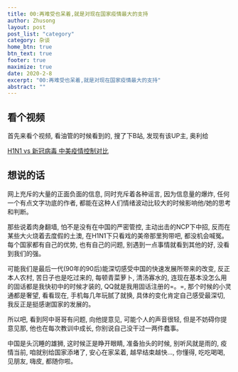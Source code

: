 ```yaml
---
title: 00:再难受也呆着,就是对现在国家疫情最大的支持
author: Zhusong
layout: post
post_list: "category"
category: 杂谈
home_btn: true
btn_text: true
footer: true
maximize: true
date: 2020-2-8
excerpt: "00:再难受也呆着,就是对现在国家疫情最大的支持"
abstract: ""
---
```



## 看个视频

首先来看个视频, 看油管的时候看到的, 搜了下B站, 发现有该UP主, 奥利给

[H1N1 vs 新冠病毒 中美疫情控制对比](https://www.bilibili.com/video/av87448425)	

## 想说的话

网上充斥的大量的正面负面的信息, 同时充斥着各种谣言, 因为信息量的爆炸, 任何一个有点文字功底的作者, 都能在这种人们情绪波动比较大的时候影响他/她的思考和判断。

那些说着肉身翻墙, 怕不是没有在中国的严密管控, 主动出击的NCP下中招, 反而在某些大火烧着去度假的土澳, 在H1N1下只看戏的美帝那里狗带吧, 都没机会喊冤。每个国家都有自己的优势, 也有自己的问题, 别遇到一点事情就看到其他的好, 没看到我们的强。

可能我们是最后一代(90年的90后)能深切感受中国的快速发展所带来的改变, 反正本人农村, 苦日子也是吃过来的, 每顿青菜萝卜, 清汤寡水的, 连现在基本没怎么用的固话都是我快初中的时候才装的, QQ就是我用固话注册的=。=, 那个时候的小灵通都是奢望, 看看现在, 手机每几年玩腻了就换, 具体的变化肯定自己感受最深切, 我反正是挺感谢国家的发展的。

所以吧, 看到阿中哥哥有问题, 向他提意见, 可能个人的声音很轻, 但是不妨碍你提意见那, 他也在每次教训中成长, 你别说自己没干过一两件蠢事。

中国是头沉睡的雄狮, 这时候正是睁开眼睛, 准备抬头的时候, 别听风就是雨的, 疫情当前, 咱就别给国家添堵了, 安心在家呆着, 越早结束越快..., 你懂得, 吃吃喝喝, 见朋友, 嗨皮, 都随你啦。